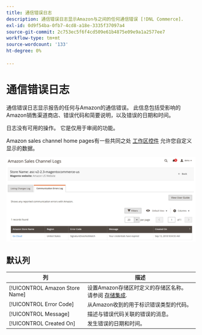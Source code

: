 ```yaml
---
title: 通信错误日志
description: 通信错误日志显示Amazon与之间的任何通信错误 [!DNL Commerce].
exl-id: 0d9f54ba-0fb7-4cd8-a18e-3335f37097a4
source-git-commit: 2c753ec5f6f4cd509e61b4875e09e9a1a2577ee7
workflow-type: tm+mt
source-wordcount: '133'
ht-degree: 0%

---
```


# 通信错误日志

通信错误日志显示报告的任何与Amazon的通信错误。 此信息包括受影响的Amazon销售渠道商店、错误代码和简要说明，以及错误的日期和时间。

日志没有可用的操作。 它是仅用于审阅的功能。

Amazon sales channel home pages有一些共同之处 [工作区控件](./workspace-controls.md) 允许您自定义显示的数据。

![通信错误日志](assets/amazon-comm-errors-log.png)

## 默认列

| 列 | 描述 |
|--- |--- |
| [!UICONTROL Amazon Store Name] | 设置Amazon存储区时定义的存储区名称。 请参阅 [存储集成](./store-integration.md). |
| [!UICONTROL Error Code] | 从Amazon收到的用于标识错误类型的代码。 |
| [!UICONTROL Message] | 描述与错误代码关联的错误的消息。 |
| [!UICONTROL Created On] | 发生错误的日期和时间。 |
